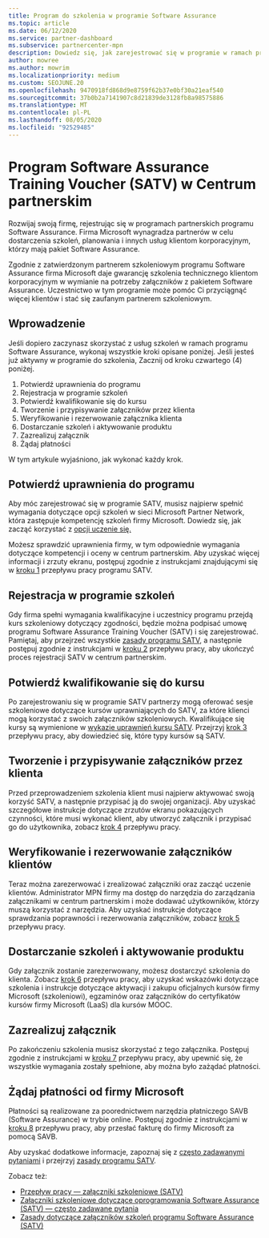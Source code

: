 ```yaml
---
title: Program do szkolenia w programie Software Assurance
ms.topic: article
ms.date: 06/12/2020
ms.service: partner-dashboard
ms.subservice: partnercenter-mpn
description: Dowiedz się, jak zarejestrować się w programie w ramach programu Software Assurance Training, aby uzyskać pomoc w zakresie dostarczania szkoleń i planowania klientom korporacyjnym.
author: mowree
ms.author: mowrim
ms.localizationpriority: medium
ms.custom: SEOJUNE.20
ms.openlocfilehash: 9470918fd868d9e8759f62b37e0bf30a21eaf540
ms.sourcegitcommit: 37b0b2a7141907c8d21839de3128fb8a98575886
ms.translationtype: MT
ms.contentlocale: pl-PL
ms.lasthandoff: 08/05/2020
ms.locfileid: "92529485"
---
```

# <a name="software-assurance-training-voucher-satv-program-in-partner-center"></a>Program Software Assurance Training Voucher (SATV) w Centrum partnerskim

Rozwijaj swoją firmę, rejestrując się w programach partnerskich programu Software Assurance. Firma Microsoft wynagradza partnerów w celu dostarczenia szkoleń, planowania i innych usług klientom korporacyjnym, którzy mają pakiet Software Assurance.

Zgodnie z zatwierdzonym partnerem szkoleniowym programu Software Assurance firma Microsoft daje gwarancję szkolenia technicznego klientom korporacyjnym w wymianie na potrzeby załączników z pakietem Software Assurance. Uczestnictwo w tym programie może pomóc Ci przyciągnąć więcej klientów i stać się zaufanym partnerem szkoleniowym.

## <a name="get-started"></a>Wprowadzenie

Jeśli dopiero zaczynasz skorzystać z usług szkoleń w ramach programu Software Assurance, wykonaj wszystkie kroki opisane poniżej. Jeśli jesteś już aktywny w programie do szkolenia, Zacznij od kroku czwartego (4) poniżej. 

1. Potwierdź uprawnienia do programu
2. Rejestracja w programie szkoleń
3. Potwierdź kwalifikowanie się do kursu
4. Tworzenie i przypisywanie załączników przez klienta
5. Weryfikowanie i rezerwowanie załącznika klienta
6. Dostarczanie szkoleń i aktywowanie produktu
7. Zazrealizuj załącznik
8. Żądaj płatności

W tym artykule wyjaśniono, jak wykonać każdy krok.

## <a name="confirm-program-eligibility"></a>Potwierdź uprawnienia do programu

Aby móc zarejestrować się w programie SATV, musisz najpierw spełnić wymagania dotyczące opcji szkoleń w sieci Microsoft Partner Network, która zastępuje kompetencję szkoleń firmy Microsoft. Dowiedz się, jak zacząć korzystać z [opcji uczenie się.](https://partner.microsoft.com/membership/learning-partners)

Możesz sprawdzić uprawnienia firmy, w tym odpowiednie wymagania dotyczące kompetencji i oceny w centrum partnerskim. Aby uzyskać więcej informacji i zrzuty ekranu, postępuj zgodnie z instrukcjami znajdującymi się w [kroku 1](https://query.prod.cms.rt.microsoft.com/cms/api/am/binary/RE4s3bB) przepływu pracy programu SATV.

## <a name="enroll-in-the-training-program"></a>Rejestracja w programie szkoleń

Gdy firma spełni wymagania kwalifikacyjne i uczestnicy programu przejdą kurs szkoleniowy dotyczący zgodności, będzie można podpisać umowę programu Software Assurance Training Voucher (SATV) i się zarejestrować. Pamiętaj, aby przejrzeć wszystkie [zasady programu SATV](https://query.prod.cms.rt.microsoft.com/cms/api/am/binary/RE3koEP), a następnie postępuj zgodnie z instrukcjami w [kroku 2](https://query.prod.cms.rt.microsoft.com/cms/api/am/binary/RE4s3bB) przepływu pracy, aby ukończyć proces rejestracji SATV w centrum partnerskim.


## <a name="confirm-course-eligibility"></a>Potwierdź kwalifikowanie się do kursu
Po zarejestrowaniu się w programie SATV partnerzy mogą oferować sesje szkoleniowe dotyczące kursów uprawniających do SATV, za które klienci mogą korzystać z swoich załączników szkoleniowych. Kwalifikujące się kursy są wymienione w [wykazie uprawnień kursu SATV](https://savl-catalog.microsoft.com/). Przejrzyj [krok 3](https://query.prod.cms.rt.microsoft.com/cms/api/am/binary/RE4s3bB) przepływu pracy, aby dowiedzieć się, które typy kursów są SATV.

## <a name="have-customer-create-and-assign-voucher"></a>Tworzenie i przypisywanie załączników przez klienta

Przed przeprowadzeniem szkolenia klient musi najpierw aktywować swoją korzyść SATV, a następnie przypisać ją do swojej organizacji. Aby uzyskać szczegółowe instrukcje dotyczące zrzutów ekranu pokazujących czynności, które musi wykonać klient, aby utworzyć załącznik i przypisać go do użytkownika, zobacz [krok 4](https://query.prod.cms.rt.microsoft.com/cms/api/am/binary/RE4s3bB) przepływu pracy.

## <a name="validate-and-reserve-customer-vouchers"></a>Weryfikowanie i rezerwowanie załączników klientów

Teraz można zarezerwować i zrealizować załączniki oraz zacząć uczenie klientów. Administrator MPN firmy ma dostęp do narzędzia do zarządzania załącznikami w centrum partnerskim i może dodawać użytkowników, którzy muszą korzystać z narzędzia. Aby uzyskać instrukcje dotyczące sprawdzania poprawności i rezerwowania załączników, zobacz [krok 5](https://query.prod.cms.rt.microsoft.com/cms/api/am/binary/RE4s3bB) przepływu pracy.

## <a name="deliver-training-and-activate-product"></a>Dostarczanie szkoleń i aktywowanie produktu

Gdy załącznik zostanie zarezerwowany, możesz dostarczyć szkolenia do klienta. Zobacz [krok 6](https://query.prod.cms.rt.microsoft.com/cms/api/am/binary/RE4s3bB) przepływu pracy, aby uzyskać wskazówki dotyczące szkolenia i instrukcje dotyczące aktywacji i zakupu oficjalnych kursów firmy Microsoft (szkoleniowi), egzaminów oraz załączników do certyfikatów kursów firmy Microsoft (LaaS) dla kursów MOOC.

## <a name="redeem-voucher"></a>Zazrealizuj załącznik

Po zakończeniu szkolenia musisz skorzystać z tego załącznika. Postępuj zgodnie z instrukcjami w [kroku 7](https://query.prod.cms.rt.microsoft.com/cms/api/am/binary/RE4s3bB) przepływu pracy, aby upewnić się, że wszystkie wymagania zostały spełnione, aby można było zażądać płatności. 


## <a name="request-payment-from-microsoft"></a>Żądaj płatności od firmy Microsoft

Płatności są realizowane za poorednictwem narzędzia płatniczego SAVB (Software Assurance) w trybie online. Postępuj zgodnie z instrukcjami w [kroku 8](https://query.prod.cms.rt.microsoft.com/cms/api/am/binary/RE4s3bB) przepływu pracy, aby przesłać fakturę do firmy Microsoft za pomocą SAVB. 

Aby uzyskać dodatkowe informacje, zapoznaj się z [często zadawanymi pytaniami](https://query.prod.cms.rt.microsoft.com/cms/api/am/binary/RE3kz5o) i przejrzyj [zasady programu SATV](https://query.prod.cms.rt.microsoft.com/cms/api/am/binary/RE3koEP).

Zobacz też:

- [Przepływ pracy — załączniki szkoleniowe (SATV)](https://query.prod.cms.rt.microsoft.com/cms/api/am/binary/RE4s3bB)
- [Załączniki szkoleniowe dotyczące oprogramowania Software Assurance (SATV) — często zadawane pytania](https://query.prod.cms.rt.microsoft.com/cms/api/am/binary/RE3kz5o)
- [Zasady dotyczące załączników szkoleń programu Software Assurance (SATV)](https://query.prod.cms.rt.microsoft.com/cms/api/am/binary/RE3koEP)
